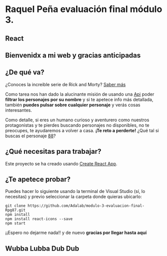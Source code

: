 # Raquel Peña evaluación final módulo 3.

## React

## **Bienvenidx a mi web y gracias anticipadas**

## ¿De qué va?

¿Conoces la increible serie de Rick and Morty? [Saber más](https://www.filmaffinity.com/es/film551351.html)

Como tarea nos han dado la alucinante misión de usando una [Api](https://rickandmortyapi.com/api/character) poder **filtrar los personajes por su nombre** y si te apetece info más detallada, también **puedes pulsar sobre cualquier personaje** y verás cosas interesantes.

Como detalle, si eres un humano curioso y aventurero como nuestros protagonistas y te pierdes buscando personajes no disponibles, no te preocupes, te ayudaremos a volver a casa. **¡Te reto a perderte!** ¿Qué tal si buscas el personaje [88](https://beta.adalab.es/modulo-3-evaluacion-final-Rpg87/#/CharacterDetail/88)?

## ¿Qué necesitas para trabajar?

Este proyecto se ha creado usando [Create React App](https://github.com/facebook/create-react-app).

## ¿Te apetece probar?

Puedes hacer lo siguiente usando la terminal de Visual Studio (sí, lo necesitas) y previo seleccionar la carpeta donde quieras ubicarlo:

```
git clone https://github.com/Adalab/modulo-3-evaluacion-final-Rpg87.git
npm install
npm install react-icons --save
npm start

```

¡¡Espero no dejarme nada!! y de nuevo **gracias por llegar hasta aquí**

## Wubba Lubba Dub Dub
